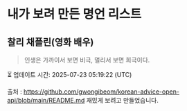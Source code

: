 # 내가 보려 만든 명언 리스트

##  찰리 채플린(영화 배우)
> 인생은 가까이서 보면 비극, 멀리서 보면 희극이다.


⏳ 업데이트 시간: 2025-07-23 05:19:22 (UTC)

출처 : https://github.com/gwongibeom/korean-advice-open-api/blob/main/README.md
재밌게 보려고 만들었습니다.
